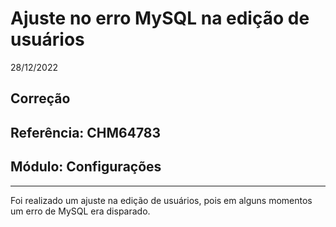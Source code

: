# Ajuste no erro MySQL na edição de usuários
28/12/2022
## Correção
## Referência: CHM64783
## Módulo: Configurações
***

Foi realizado um ajuste na edição de usuários, pois em alguns momentos um erro de MySQL era disparado.
